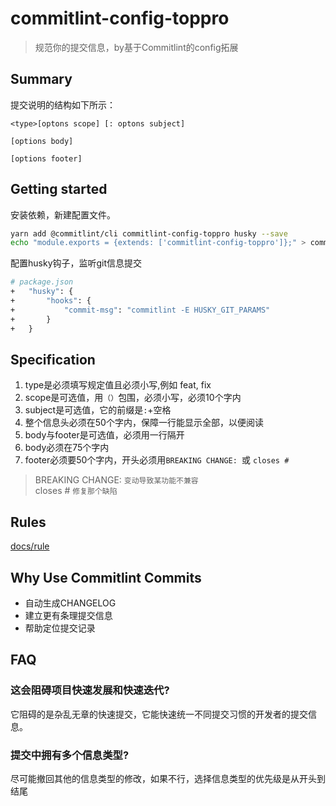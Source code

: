 
# commitlint-config-toppro
> 规范你的提交信息，by基于Commitlint的config拓展

## Summary
提交说明的结构如下所示：

```
<type>[optons scope] [: optons subject]

[options body]

[options footer]
```


## Getting started
安装依赖，新建配置文件。

```sh
yarn add @commitlint/cli commitlint-config-toppro husky --save
echo "module.exports = {extends: ['commitlint-config-toppro']};" > commitlint.config.js
```

配置husky钩子，监听git信息提交

```sh
# package.json
+	"husky": {
+		"hooks": {
+			"commit-msg": "commitlint -E HUSKY_GIT_PARAMS"
+		}
+	}
```

## Specification

1. type是必须填写规定值且必须小写,例如 feat, fix
2. scope是可选值，用```（）```包围，必须小写，必须10个字内
3. subject是可选值，它的前缀是```:```+空格
4. 整个信息头必须在50个字内，保障一行能显示全部，以便阅读
5. body与footer是可选值，必须用一行隔开
6. body必须在75个字内
7. footer必须要50个字内，开头必须用```BREAKING CHANGE: ```或 ```closes # ```


> BREAKING CHANGE:  ```变动导致某功能不兼容```   
> closes # ```修复那个缺陷```

## Rules

[docs/rule](./docs/rule.md) 

## Why Use Commitlint Commits
* 自动生成CHANGELOG
* 建立更有条理提交信息
* 帮助定位提交记录

## FAQ

### 这会阻碍项目快速发展和快速迭代?
它阻碍的是杂乱无章的快速提交，它能快速统一不同提交习惯的开发者的提交信息。

### 提交中拥有多个信息类型?
尽可能撤回其他的信息类型的修改，如果不行，选择信息类型的优先级是从开头到结尾
